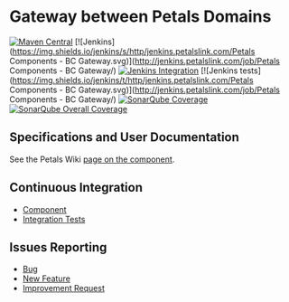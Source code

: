# Gateway between Petals Domains

[![Maven Central](https://img.shields.io/maven-central/v/org.ow2.petals/petals-bc-gateway.svg)]()
[![Jenkins](https://img.shields.io/jenkins/s/http/jenkins.petalslink.com/Petals Components - BC Gateway.svg)](http://jenkins.petalslink.com/job/Petals Components - BC Gateway/)
[![Jenkins Integration](https://img.shields.io/jenkins/s/http/jenkins.petalslink.com/BC_Gateway_integration_tests.svg?label=integration)](http://jenkins.petalslink.com/job/BC_Gateway_integration_tests/)
[![Jenkins tests](https://img.shields.io/jenkins/t/http/jenkins.petalslink.com/Petals Components - BC Gateway.svg)](http://jenkins.petalslink.com/job/Petals Components - BC Gateway/)
[![SonarQube Coverage](https://img.shields.io/sonar/http/sonar.petalslink.com/org.ow2.petals:petals-bc-gateway/coverage.svg)](http://sonar.petalslink.com/?id=org.ow2.petals:petals-bc-gateway)
[![SonarQube Overall Coverage](https://img.shields.io/sonar/http/sonar.petalslink.com/org.ow2.petals:petals-bc-gateway/overall_coverage.svg)](http://sonar.petalslink.com/?id=org.ow2.petals:petals-bc-gateway)
## Specifications and User Documentation

See the Petals Wiki [page on the component](https://doc.petalslink.com/display/petalscomponents/Petals-BC-Gateway).

## Continuous Integration

* [Component](http://jenkins.petalslink.com/job/Petals%20Components%20-%20BC%20Gateway/)
* [Integration Tests](http://jenkins.petalslink.com/job/BC_Gateway_integration_tests/)

## Issues Reporting

* [Bug](https://jira.petalslink.com/secure/CreateIssue.jspa?pid=10250&issuetype=1)
* [New Feature](https://jira.petalslink.com/secure/CreateIssue.jspa?pid=10250&issuetype=2)
* [Improvement Request](https://jira.petalslink.com/secure/CreateIssue.jspa?pid=10250&issuetype=4)
